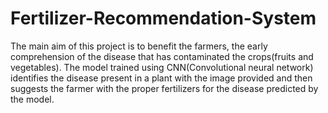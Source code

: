 # Fertilizer-Recommendation-System

The main aim of this project is to benefit the farmers, the early comprehension of the disease that has contaminated the crops(fruits and vegetables). The model trained using CNN(Convolutional neural network) identifies the disease present in a plant with the image provided and then suggests the farmer with the proper fertilizers  for the disease predicted by the model.

